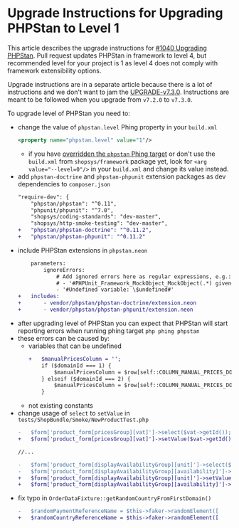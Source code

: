# Upgrade Instructions for Upgrading PHPStan to Level 1

This article describes the upgrade instructions for [#1040 Upgrading PHPStan](https://github.com/shopsys/shopsys/pull/1040).
Pull request updates PHPStan in framework to level 4, but recommended level for your project is 1 as level 4 does not comply with framework extensibility options.

Upgrade instructions are in a separate article because there is a lot of instructions and we don't want to jam the [UPGRADE-v7.3.0](UPGRADE-v7.3.0.md).
Instructions are meant to be followed when you upgrade from `v7.2.0` to `v7.3.0`.

To upgrade level of PHPStan you need to:
- change the value of `phpstan.level` Phing property in your `build.xml`
    ```xml
    <property name="phpstan.level" value="1"/>
    ```
    - if you have [overridden the `phpstan` Phing target](https://docs.shopsys.com/en/latest/introduction/console-commands-for-application-management-phing-targets/#customization-of-phing-targets-and-properties) or don't use the `build.xml` from `shopsys/framework` package yet, look for `<arg value="--level=0"/>` in your `build.xml` and change its value instead.
- add `phpstan-doctrine` and `phpstan-phpunit` extension packages as dev dependencies to `composer.json`
    ```diff
    "require-dev": {
        "phpstan/phpstan": "^0.11",
        "phpunit/phpunit": "^7.0",
        "shopsys/coding-standards": "dev-master",
        "shopsys/http-smoke-testing": "dev-master",
    +   "phpstan/phpstan-doctrine": "^0.11.2",
    +   "phpstan/phpstan-phpunit": "^0.11.2"
    ```
- include PHPStan extensions in `phpstan.neon`
    ```diff
        parameters:
            ignoreErrors:
                # Add ignored errors here as regular expressions, e.g.:
                # - '#PHPUnit_Framework_MockObject_MockObject(.*) given#'
                - '#Undefined variable: \$undefined#'
    +   includes:
    +       - vendor/phpstan/phpstan-doctrine/extension.neon
    +       - vendor/phpstan/phpstan-phpunit/extension.neon
    ```
- after upgrading level of PHPStan you can expect that PHPStan will start reporting errors when running phing target `php phing phpstan`
- these errors can be caused by:
    - variables that can be undefined
        ```diff
        +   $manualPricesColumn = '';
            if ($domainId === 1) {
                $manualPricesColumn = $row[self::COLUMN_MANUAL_PRICES_DOMAIN_1];
            } elseif ($domainId === 2) {
                $manualPricesColumn = $row[self::COLUMN_MANUAL_PRICES_DOMAIN_2];
            }
        ```
    - not existing constants
- change usage of `select` to `setValue` in `tests/ShopBundle/Smoke/NewProductTest.php`
    ```diff
    -   $form['product_form[pricesGroup][vat]']->select($vat->getId());
    +   $form['product_form[pricesGroup][vat]']->setValue($vat->getId());

    //...

    -   $form['product_form[displayAvailabilityGroup][unit]']->select($unit->getId());
    -   $form['product_form[displayAvailabilityGroup][availability]']->select($availability->getId());
    +   $form['product_form[displayAvailabilityGroup][unit]']->setValue($unit->getId());
    +   $form['product_form[displayAvailabilityGroup][availability]']->setValue($availability->getId());
    ```
- fix typo in `OrderDataFixture::getRandomCountryFromFirstDomain()`
    ```diff
    -   $randomPaymentReferenceName = $this->faker->randomElement([
    +   $randomCountryReferenceName = $this->faker->randomElement([
    ```
